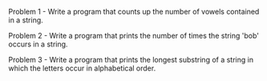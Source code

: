 
Problem 1 - Write a program that counts up the number of vowels contained in a string.

Problem 2 - Write a program that prints the number of times the string 'bob' occurs in a string.

Problem 3 - Write a program that prints the longest substring of a string in which the letters occur in alphabetical order.
